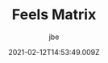 ---
layout: work
title: Feels Matrix
hero: /assets/images/feels-matrix/2k/fm-00063.jpg
date: 2021-02-12T14:53:49.009Z
categories: work
author: jbe
year: 2021
description: Excerpt from ongoing image series
weight: 1
permalink: /feels-matrix/
published: true
project_url: http://www.instagram.com/feelsmatrix
images:
  - path: 2k/fm-00016.jpg
  - path: 2k/fm-00017.jpg
  - path: 2k/fm-00018.jpg
  - path: 2k/fm-00022.jpg
  - path: 2k/fm-00020.jpg
  - path: 2k/fm-00021.jpg
  - path: 2k/fm-00027.jpg
  - path: 2k/fm-00028.jpg
  - path: 2k/fm-00029.jpg
  - path: 2k/fm-00030.jpg
  - path: 2k/fm-00031.jpg
  - path: 2k/fm-00032.jpg
  - path: 2k/fm-00036.jpg
  - path: 2k/fm-00037.jpg
  - path: 2k/fm-00038.jpg
  - path: 2k/fm-00041.jpg
  - path: 2k/fm-00044.jpg
  - path: 2k/fm-00045.jpg
  - path: 2k/fm-00046.jpg
  - path: 2k/fm-00047.jpg
  - path: 2k/fm-00049.jpg
  - path: 2k/fm-00050.jpg
  - path: 2k/fm-00056.jpg
  - path: 2k/fm-00057.jpg
  - path: 2k/fm-00059.jpg
  - path: 2k/fm-00061.jpg
  - path: 2k/fm-00062.jpg
  - path: 2k/fm-00063.jpg
  - path: 2k/fm-00066.jpg
  - path: 2k/fm-00069.jpg
  - path: 2k/fm-00070.jpg
  - path: 2k/fm-00071.jpg
  - path: 2k/fm-00074.jpg
  - path: 2k/fm-00075.jpg
  - path: 2k/fm-00076.jpg
  - path: 2k/fm-00077.jpg
  - path: 2k/fm-00078.jpg
---
